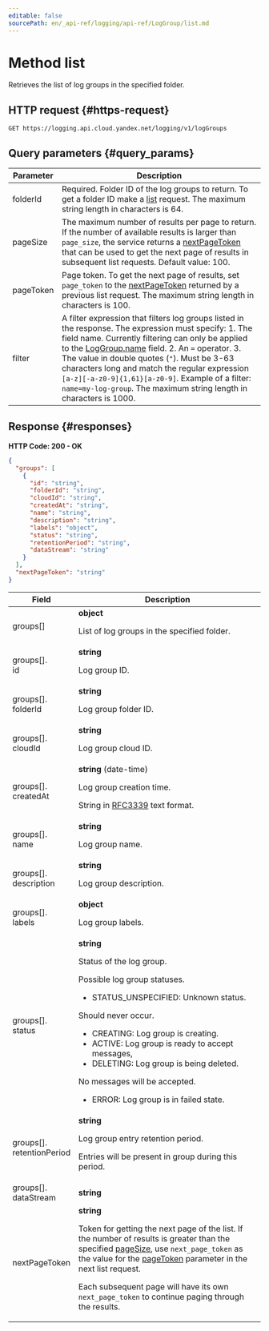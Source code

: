 ```yaml
---
editable: false
sourcePath: en/_api-ref/logging/api-ref/LogGroup/list.md
---
```


# Method list
Retrieves the list of log groups in the specified folder.
 

 
## HTTP request {#https-request}
```
GET https://logging.api.cloud.yandex.net/logging/v1/logGroups
```
 
## Query parameters {#query_params}
 
Parameter | Description
--- | ---
folderId | Required. Folder ID of the log groups to return.  To get a folder ID make a [list](/docs/resource-manager/api-ref/Folder/list) request.  The maximum string length in characters is 64.
pageSize | The maximum number of results per page to return. If the number of available results is larger than `page_size`, the service returns a [nextPageToken](/docs/logging/api-ref/LogGroup/list#responses) that can be used to get the next page of results in subsequent list requests.  Default value: 100.
pageToken | Page token. To get the next page of results, set `page_token` to the [nextPageToken](/docs/logging/api-ref/LogGroup/list#responses) returned by a previous list request.  The maximum string length in characters is 100.
filter | A filter expression that filters log groups listed in the response.  The expression must specify: 1. The field name. Currently filtering can only be applied to the [LogGroup.name](/docs/logging/api-ref/LogGroup#representation) field. 2. An `=` operator. 3. The value in double quotes (`"`). Must be 3-63 characters long and match the regular expression `[a-z][-a-z0-9]{1,61}[a-z0-9]`. Example of a filter: `name=my-log-group`.  The maximum string length in characters is 1000.
 
## Response {#responses}
**HTTP Code: 200 - OK**

```json 
{
  "groups": [
    {
      "id": "string",
      "folderId": "string",
      "cloudId": "string",
      "createdAt": "string",
      "name": "string",
      "description": "string",
      "labels": "object",
      "status": "string",
      "retentionPeriod": "string",
      "dataStream": "string"
    }
  ],
  "nextPageToken": "string"
}
```

 
Field | Description
--- | ---
groups[] | **object**<br><p>List of log groups in the specified folder.</p> 
groups[].<br>id | **string**<br><p>Log group ID.</p> 
groups[].<br>folderId | **string**<br><p>Log group folder ID.</p> 
groups[].<br>cloudId | **string**<br><p>Log group cloud ID.</p> 
groups[].<br>createdAt | **string** (date-time)<br><p>Log group creation time.</p> <p>String in <a href="https://www.ietf.org/rfc/rfc3339.txt">RFC3339</a> text format.</p> 
groups[].<br>name | **string**<br><p>Log group name.</p> 
groups[].<br>description | **string**<br><p>Log group description.</p> 
groups[].<br>labels | **object**<br><p>Log group labels.</p> 
groups[].<br>status | **string**<br><p>Status of the log group.</p> <p>Possible log group statuses.</p> <ul> <li>STATUS_UNSPECIFIED: Unknown status.</li> </ul> <p>Should never occur.</p> <ul> <li>CREATING: Log group is creating.</li> <li>ACTIVE: Log group is ready to accept messages,</li> <li>DELETING: Log group is being deleted.</li> </ul> <p>No messages will be accepted.</p> <ul> <li>ERROR: Log group is in failed state.</li> </ul> 
groups[].<br>retentionPeriod | **string**<br><p>Log group entry retention period.</p> <p>Entries will be present in group during this period.</p> 
groups[].<br>dataStream | **string**<br>
nextPageToken | **string**<br><p>Token for getting the next page of the list. If the number of results is greater than the specified <a href="/docs/logging/api-ref/LogGroup/list#query_params">pageSize</a>, use ``next_page_token`` as the value for the <a href="/docs/logging/api-ref/LogGroup/list#query_params">pageToken</a> parameter in the next list request.</p> <p>Each subsequent page will have its own ``next_page_token`` to continue paging through the results.</p> 